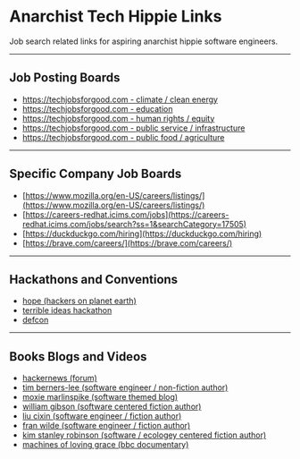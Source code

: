 # Anarchist Tech Hippie Links

Job search related links for aspiring anarchist hippie software engineers.

---

## Job Posting Boards

* [https://techjobsforgood.com - climate / clean energy](https://techjobsforgood.com/jobs/?q=&impact_areas=Clean+Energy&impact_areas=Climate+Change&impact_areas=Environment)
* [https://techjobsforgood.com - education](https://techjobsforgood.com/jobs/?q=&impact_areas=Education)
* [https://techjobsforgood.com - human rights / equity](https://techjobsforgood.com/jobs/?q=&impact_areas=Global+Peace+%26+Safety&impact_areas=Human+Rights+%26+Equality&impact_areas=Poverty+Alleviation+%26+Economic+Development)
* [https://techjobsforgood.com - public service / infrastructure](https://techjobsforgood.com/jobs/?q=&impact_areas=Public+Infrastructure&impact_areas=Public+Service+%26+Civic+Engagement&impact_areas=Water)
* [https://techjobsforgood.com - public food / agriculture](https://techjobsforgood.com/jobs/?q=&impact_areas=Food+%26+Agriculture)

---

## Specific Company Job Boards

* [https://www.mozilla.org/en-US/careers/listings/](https://www.mozilla.org/en-US/careers/listings/)
* [https://careers-redhat.icims.com/jobs](https://careers-redhat.icims.com/jobs/search?ss=1&searchCategory=17505)
* [https://duckduckgo.com/hiring](https://duckduckgo.com/hiring)
* [https://brave.com/careers/](https://brave.com/careers/)

---

## Hackathons and Conventions

* [hope (hackers on planet earth)](https://hope.net/)
* [terrible ideas hackathon](https://stupidhackathon.com/)
* [defcon](https://defcon.org/)

---

## Books Blogs and Videos

* [hackernews (forum)](https://news.ycombinator.com/)
* [tim berners-lee (software engineer / non-fiction author)](https://en.wikipedia.org/wiki/Tim_Berners-Lee)
* [moxie marlinspike (software themed blog)](https://moxie.org/blog/)
* [william gibson (software centered fiction author)](https://en.wikipedia.org/wiki/William_Gibson)
* [liu cixin (software engineer / fiction author)](https://en.wikipedia.org/wiki/Liu_Cixin)
* [fran wilde (software engineer / fiction author)](https://en.wikipedia.org/wiki/Fran_Wilde_(author))
* [kim stanley robinson (software / ecologey centered fiction author)](https://en.wikipedia.org/wiki/Kim_Stanley_Robinson)
* [machines of loving grace (bbc documentary)](https://thoughtmaybe.com/all-watched-over-by-machines-of-loving-grace/)


